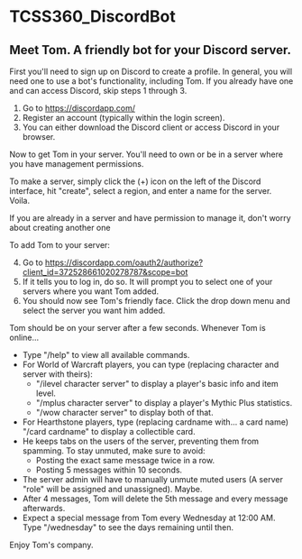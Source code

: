 # TCSS360_DiscordBot
## Meet Tom. A friendly bot for your Discord server.

First you'll need to sign up on Discord to create a profile. In general, you will need one to use a bot's functionality, including Tom. If you already have one and can access Discord, skip steps 1 through 3.

  1.  Go to https://discordapp.com/
  2.  Register an account (typically within the login screen).
  3.  You can either download the Discord client or access Discord in your browser.

Now to get Tom in your server. You'll need to own or be in a server where you have management permissions. 

To make a server, simply click the (+) icon on the left of the Discord interface, hit "create", select a region, and enter a name for the server. Voila.

If you are already in a server and have permission to manage it, don't worry about creating another one

To add Tom to your server:
  
  4.  Go to https://discordapp.com/oauth2/authorize?client_id=372528661020278787&scope=bot
  5.  If it tells you to log in, do so. It will prompt you to select one of your servers where you want Tom added.
  6.  You should now see Tom's friendly face. Click the drop down menu and select the server you want him added.
  
Tom should be on your server after a few seconds. Whenever Tom is online...

* Type "/help" to view all available commands.
* For World of Warcraft players, you can type (replacing character and server with theirs):
  * "/ilevel character server" to display a player's basic info and item level.
  * "/mplus character server" to display a player's Mythic Plus statistics.
  * "/wow character server" to display both of that.       
* For Hearthstone players, type (replacing cardname with... a card name) "/card cardname" to display a collectible card. 
* He keeps tabs on the users of the server, preventing them from spamming. To stay unmuted, make sure to avoid:
  * Posting the exact same message twice in a row.
  * Posting 5 messages within 10 seconds.
* The server admin will have to manually unmute muted users (A server "role" will be assigned and unassigned). Maybe.
* After 4 messages, Tom will delete the 5th message and every message afterwards.
* Expect a special message from Tom every Wednesday at 12:00 AM. Type "/wednesday" to see the days remaining until then.

Enjoy Tom's company.
